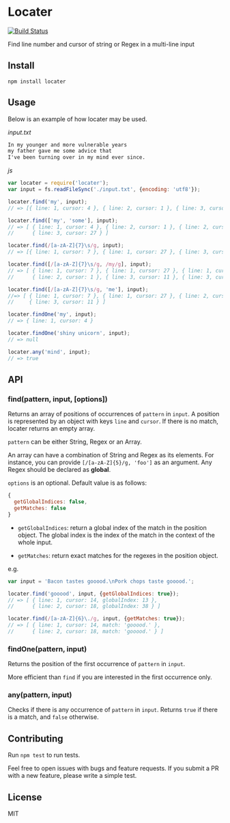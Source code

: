 # Locater

[![Build Status](https://travis-ci.org/sungwoncho/locater.svg?branch=master)](https://travis-ci.org/sungwoncho/locater)

Find line number and cursor of string or Regex in a multi-line input

## Install

    npm install locater

## Usage

Below is an example of how locater may be used.

*input.txt*
```txt
In my younger and more vulnerable years
my father gave me some advice that
I've been turning over in my mind ever since.
```

*js*
```js
var locater = require('locater');
var input = fs.readFileSync('./input.txt', {encoding: 'utf8'});

locater.find('my', input);
// => [{ line: 1, cursor: 4 }, { line: 2, cursor: 1 }, { line: 3, cursor: 27 }]

locater.find(['my', 'some'], input);
// => [ { line: 1, cursor: 4 }, { line: 2, cursor: 1 }, { line: 2, cursor: 19 },
//      { line: 3, cursor: 27 } ]

locater.find(/[a-zA-Z]{7}\s/g, input);
// => [{ line: 1, cursor: 7 }, { line: 1, cursor: 27 }, { line: 3, cursor: 11 }]

locater.find([/[a-zA-Z]{7}\s/g, /my/g], input);
// => [ { line: 1, cursor: 7 }, { line: 1, cursor: 27 }, { line: 1, cursor: 4 },
//      { line: 2, cursor: 1 }, { line: 3, cursor: 11 }, { line: 3, cursor: 27 } ]

locater.find([/[a-zA-Z]{7}\s/g, 'me'], input);
//=> [ { line: 1, cursor: 7 }, { line: 1, cursor: 27 }, { line: 2, cursor: 16 },
//     { line: 3, cursor: 11 } ]

locater.findOne('my', input);
// => { line: 1, cursor: 4 }

locater.findOne('shiny unicorn', input);
// => null

locater.any('mind', input);
// => true
```

## API

### find(pattern, input, [options])

Returns an array of positions of occurrences of `pattern` in `input`. A position
is represented by an object with keys `line` and `cursor`. If there is no match,
locater returns an empty array.

`pattern` can be either String, Regex or an Array.

An array can have a combination of String and Regex as its elements. For instance,
you can provide `[/[a-zA-Z]{5}/g, 'foo']` as an argument. Any Regex should be
declared as **global**.

`options` is an optional. Default value is as follows:

```js
{
  getGlobalIndices: false,
  getMatches: false
}
```

* `getGlobalIndices`: return a global index of the match in the position object.
The global index is the index of the match in the context of the whole input.

* `getMatches`: return exact matches for the regexes in the position object.

e.g.

```js
var input = 'Bacon tastes gooood.\nPork chops taste gooood.';

locater.find('gooood', input, {getGlobalIndices: true});
// => [ { line: 1, cursor: 14, globalIndex: 13 },
//      { line: 2, cursor: 18, globalIndex: 38 } ]

locater.find(/[a-zA-Z]{6}\./g, input, {getMatches: true});
// => [ { line: 1, cursor: 14, match: 'gooood.' },
//      { line: 2, cursor: 18, match: 'gooood.' } ]
```


### findOne(pattern, input)

Returns the position of the first occurrence of `pattern` in `input`.

More efficient than `find` if you are interested in the first occurrence only.

### any(pattern, input)

Checks if there is any occurrence of `pattern` in `input`. Returns `true` if
there is a match, and `false` otherwise.

## Contributing

Run `npm test` to run tests.

Feel free to open issues with bugs and feature requests. If you submit a PR with
a new feature, please write a simple test.

## License

MIT

